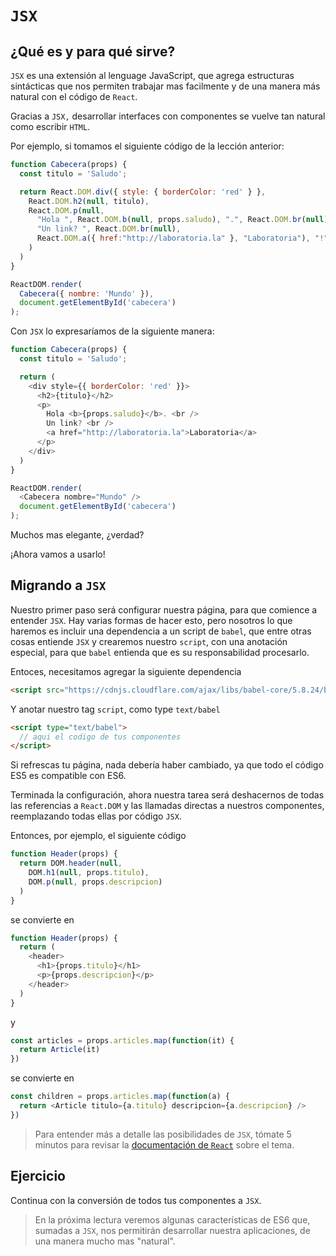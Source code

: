 # `JSX`

## ¿Qué es y para qué sirve?

`JSX` es una extensión al lenguage JavaScript, que agrega estructuras sintácticas que nos permiten trabajar mas facilmente y de una manera más natural con el código de `React`.

Gracias a `JSX,` desarrollar interfaces con componentes se vuelve tan natural como escribir `HTML`.

Por ejemplo, si tomamos el siguiente código de la lección anterior:

```javascript
function Cabecera(props) {
  const titulo = 'Saludo';

  return React.DOM.div({ style: { borderColor: 'red' } },
    React.DOM.h2(null, titulo),
    React.DOM.p(null,
      "Hola ", React.DOM.b(null, props.saludo), ".", React.DOM.br(null),
      "Un link? ", React.DOM.br(null),
      React.DOM.a({ href:"http://laboratoria.la" }, "Laboratoria"), "!"
    )
  )
}

ReactDOM.render(
  Cabecera({ nombre: 'Mundo' }),
  document.getElementById('cabecera')
);
```


Con `JSX` lo expresaríamos de la siguiente manera:

```javascript
function Cabecera(props) {
  const titulo = 'Saludo';

  return (
    <div style={{ borderColor: 'red' }}>
      <h2>{titulo}</h2>
      <p>
        Hola <b>{props.saludo}</b>. <br />
        Un link? <br />
        <a href="http://laboratoria.la">Laboratoria</a>
      </p>
    </div>
  )
}

ReactDOM.render(
  <Cabecera nombre="Mundo" />
  document.getElementById('cabecera')
);
```

Muchos mas elegante, ¿verdad?

¡Ahora vamos a usarlo!

## Migrando a `JSX`

Nuestro primer paso será configurar nuestra página, para que comience a entender `JSX`. Hay varias formas de hacer esto, pero nosotros lo que haremos es incluir una dependencia a un script de `babel`, que entre otras cosas entiende `JSX` y crearemos nuestro `script`, con una anotación especial, para que `babel` entienda que es su responsabilidad procesarlo.

Entoces, necesitamos agregar la siguiente dependencia
```html
<script src="https://cdnjs.cloudflare.com/ajax/libs/babel-core/5.8.24/browser.min.js"></script>
```

Y anotar nuestro tag `script`, como type `text/babel`
```html
<script type="text/babel">
  // aqui el codigo de tus componentes
</script>
```

Si refrescas tu página, nada debería haber cambiado, ya que todo el código ES5 es compatible con ES6.

Terminada la configuración, ahora nuestra tarea será deshacernos de todas las referencias a `React.DOM` y las llamadas directas a nuestros componentes, reemplazando todas ellas por código `JSX`.

Entonces, por ejemplo, el siguiente código
```javascript
function Header(props) {
  return DOM.header(null,
    DOM.h1(null, props.titulo),
    DOM.p(null, props.descripcion)
  )
}
```

se convierte en

```javascript
function Header(props) {
  return (
    <header>
      <h1>{props.titulo}</h1>
      <p>{props.descripcion}</p>
    </header>
  )
}
```

y

```javascript
const articles = props.articles.map(function(it) {
  return Article(it)
})
```

se convierte en

```javascript
const children = props.articles.map(function(a) {
  return <Article titulo={a.titulo} descripcion={a.descripcion} />
})
```

> Para entender más a detalle las posibilidades de `JSX`, tómate 5 minutos para revisar la [documentación de `React`](https://facebook.github.io/react/docs/introducing-jsx.html) sobre el tema.

## Ejercicio

Continua con la conversión de todos tus componentes a `JSX`.

> En la próxima lectura veremos algunas características de ES6 que, sumadas a `JSX`, nos permitirán desarrollar nuestra aplicaciones, de una manera mucho mas "natural".
